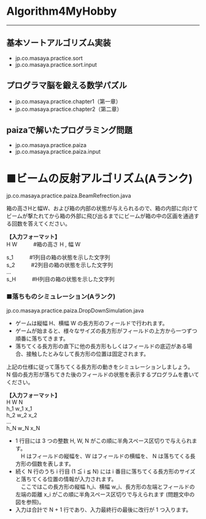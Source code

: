 # Algorithm4MyHobby
<hr>

## 基本ソートアルゴリズム実装
* jp.co.masaya.practice.sort
* jp.co.masaya.practice.sort.input

## プログラマ脳を鍛える数学パズル
* jp.co.masaya.practice.chapter1（第一章）
* jp.co.masaya.practice.chapter2（第二章）

## paizaで解いたプログラミング問題
* jp.co.masaya.practice.paiza
* jp.co.masaya.practice.paiza.input

# ■ビームの反射アルゴリズム(Aランク)
jp.co.masaya.practice.paiza.BeamRefrection.java

箱の高さHと幅W、および箱の内部の状態が与えられるので、箱の内部に向けてビームが撃たれてから箱の外部に飛び出るまでにビームが箱の中の区画を通過する回数を答えてください。

**【入力フォーマット】**  
H W　　　#箱の高さ H , 幅 W  

s_1　　　#1列目の箱の状態を示した文字列  
s_2　　　#2列目の箱の状態を示した文字列  
...  
s_H　　　#H列目の箱の状態を示した文字列  

### ■落ちものシミュレーション(Aランク)
jp.co.masaya.practice.paiza.DropDownSimulation.java

* ゲームは縦幅 H、横幅 W の長方形のフィールドで行われます。
* ゲームが始まると、様々なサイズの長方形がフィールドの上方から一つずつ順番に落ちてきます。
* 落ちてくる長方形の直下に他の長方形もしくはフィールドの底辺がある場合、接触したとみなして長方形の位置は固定されます。

上記の仕様に従って落ちてくる長方形の動きをシミュレーションしましょう。  
N 個の長方形が落ちてきた後のフィールドの状態を表示するプログラムを書いてください。

**【入力フォーマット】**  
H W N  
h_1 w_1 x_1  
h_2 w_2 x_2  
...  
h_N w_N x_N  

* 1 行目には 3 つの整数 H, W, N がこの順に半角スペース区切りで与えられます。  
　H はフィールドの縦幅を、W はフィールドの横幅を、 N は落ちてくる長方形の個数を表します。
* 続く N 行のうち i 行目 (1 ≦ i ≦ N) には i 番目に落ちてくる長方形のサイズと落ちてくる位置の情報が入力されます。  
　ここではこの長方形の縦幅 h_i、横幅 w_i、長方形の左端とフィールドの左端の距離 x_i がこの順に半角スペース区切りで与えられます (問題文中の図を参照)。
* 入力は合計で N + 1 行であり、入力最終行の最後に改行が 1 つ入ります。

